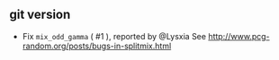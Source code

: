 ## git version

- Fix `mix_odd_gamma` ( #1 ), reported by @Lysxia
  See http://www.pcg-random.org/posts/bugs-in-splitmix.html
